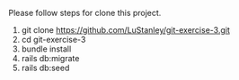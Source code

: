 Please follow steps for clone this project.

1. git clone https://github.com/LuStanley/git-exercise-3.git
2. cd git-exercise-3
3. bundle install
4. rails db:migrate
5. rails db:seed
